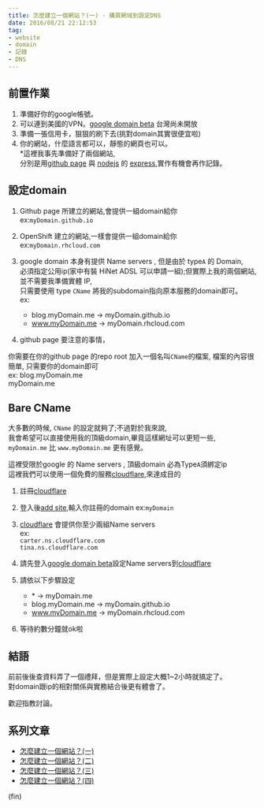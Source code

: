 ```yaml
---
title: 怎麼建立一個網站？(一) - 購買網域到設定DNS
date: 2016/08/21 22:12:53 
tag:
- website
- domain
- 記錄
- DNS
---
```


## 前置作業

1. 準備好你的google帳號。
2. 可以連到美國的VPN。[google domain beta](https://atom.io/packages/atom-beautify) 台灣尚未開放
3. 準備一張信用卡，狠狠的刷下去(挑對domain其實很便宜啦)
4. 你的網站，什麼語言都可以，靜態的網頁也可以。  
  *這裡我事先準備好了兩個網站,  
  分別是用[github page](https://pages.github.com/) 與 [nodejs](https://nodejs.org) 的 [express](http://expressjs.com/),實作有機會再作記錄。

## 設定domain

1. Github page 所建立的網站,會提供一組domain給你  
  ex:`myDomain.github.io`

2. OpenShift 建立的網站,一樣會提供一組domain給你  
  ex:`myDomain.rhcloud.com`

3. google domain 本身有提供 Name servers , 但是由於 type`A` 的 Domain,  
    必須指定公用ip(家中有裝 HiNet ADSL 可以申請一組);但實際上我的兩個網站,並不需要我準備實體 IP,  
    只需要使用 type `CName` 將我的subdomain指向原本服務的domain即可。  
    ex:

   - blog.myDomain.me → myDomain.github.io
   - www.myDomain.me → myDomain.rhcloud.com

4. github page 要注意的事情，  

你需要在你的github page 的repo root 加入一個名叫`CName`的檔案,
檔案的內容很簡單, 只需要你的domain即可  
ex:
        blog.myDomain.me  
        myDomain.me

## Bare CName

大多數的時候, `CName` 的設定就夠了;不過對於我來說,  
我會希望可以直接使用我的頂級domain,畢竟這樣網址可以更短一些,  
`myDomain.me` 比 `www.myDomain.me` 更有感覺。

這裡受限於google 的 Name servers , 頂級domain 必為Type`A`須綁定ip  
這裡我們可以使用一個免費的服務[cloudflare](https://www.cloudflare.com/),來達成目的

1. 註冊[cloudflare](https://www.cloudflare.com/)
2. 登入後[add site](https://www.cloudflare.com/a/add-site),輸入你註冊的domain
ex:`myDomain`
3. [cloudflare](https://www.cloudflare.com/) 會提供你至少兩組Name servers  
ex:  
`carter.ns.cloudflare.com`  
`tina.ns.cloudflare.com`
4. 請先登入[google domain beta](https://atom.io/packages/atom-beautify)設定Name servers到[cloudflare](https://www.cloudflare.com/)
5. 請依以下步驟設定
  
   - \*  → myDomain.me
   - blog.myDomain.me → myDomain.github.io
   - www.myDomain.me → myDomain.rhcloud.com

6. 等待約數分鐘就ok啦

## 結語

前前後後查資料弄了一個禮拜，但是實際上設定大概1~2小時就搞定了。  
對domain跟ip的相對關係與實務結合後更有體會了。

歡迎指教討論。  

## 系列文章

- [怎麼建立一個網站？(一)](https://blog.marsen.me/2016/08/21/setting_DNS_with_google/)
- [怎麼建立一個網站？(二)](https://blog.marsen.me/2016/08/28/how_to_use_github_page/)
- [怎麼建立一個網站？(三)](https://blog.marsen.me/2016/09/04/2016/http2%20by%20cloudflare/)
- [怎麼建立一個網站？(四)](https://blog.marsen.me/2020/10/22/2020/google_domain_forward_mail/)

(fin)
